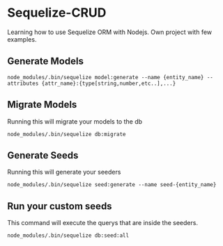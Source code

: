 # Sequelize-CRUD

Learning how to use Sequelize ORM with Nodejs. Own project with few examples.

## Generate Models

```nodejs
node_modules/.bin/sequelize model:generate --name {entity_name} --attributes {attr_name}:{type[string,number,etc..],...}
```

## Migrate Models

Running this will migrate your models to the db

```nodejs
node_modules/.bin/sequelize db:migrate
```

## Generate Seeds

Running this will generate your seeders

```nodejs
node_modules/.bin/sequelize seed:generate --name seed-{entity_name}
```

## Run your custom seeds

This command will execute the querys that are inside the seeders.

```nodejs
node_modules/.bin/sequelize db:seed:all
```

